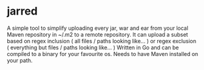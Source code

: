 # jarred

A simple tool to simplify uploading every jar, war and ear from your local Maven repository in ~/.m2 to a remote repository.
It can upload a subset based on regex inclusion ( all files / paths looking like... ) or regex exclusion ( everything but files / paths looking like... )
Written in Go and can be compiled to a binary for your favourite os. Needs to have Maven installed on your path. 
